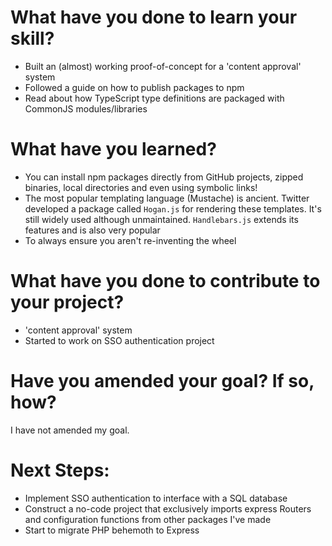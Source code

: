 # What have you done to learn your skill?

- Built an (almost) working proof-of-concept for a 'content approval' system
- Followed a guide on how to publish packages to npm
- Read about how TypeScript type definitions are packaged with CommonJS modules/libraries 

# What have you learned?

- You can install npm packages directly from GitHub projects, zipped binaries, local directories and even using symbolic links!
- The most popular templating language (Mustache) is ancient. Twitter developed a package called `Hogan.js` for rendering these templates. It's still widely used although unmaintained. `Handlebars.js` extends its features and is also very popular
- To always ensure you aren't re-inventing the wheel

# What have you done to contribute to your project?

- 'content approval' system
- Started to work on SSO authentication project

# Have you amended your goal? If so, how?

I have not amended my goal.

# Next Steps:

- Implement SSO authentication to interface with a SQL database
- Construct a no-code project that exclusively imports express Routers and configuration functions from other packages I've made
- Start to migrate PHP behemoth to Express 
